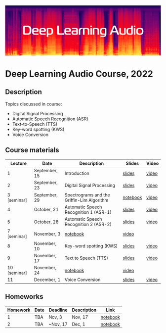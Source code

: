 ![logo](./logo.png)
# Deep Learning Audio Course, 2022

## Description
Topics discussed in course:
- Digital Signal Processing
- Automatic Speech Recognition (ASR)
- Text-to-Speech (TTS)
- Key-word spotting (KWS)
- Voice Conversion

## Course materials

| Lecture | Date | Description | Slides | Video |
|---------|------|-------------|--------|-------|
| 1 | September, 15 | Introduction | [slides](lectures/lecture01/Severilov2022DLAudio1.pdf) | [video](https://www.youtube.com/watch?v=33vG2wfMIxs) |
| 2 | September, 23 | Digital Signal Processing | [slides](lectures/lecture02/Severilov2022DLAudio2.pdf) | [video](https://www.youtube.com/watch?v=EW_EojFHUhk) |
| 3 [seminar] | September, 29 | Spectrograms and the Griffin-Lim Algorithm | [notebook](https://github.com/severilov/2022-DL-Audio-Course/blob/main/seminars/seminar1.ipynb) | [video](https://www.youtube.com/watch?v=7m3sk_P-y-4&list=PLk4h7dmY2eYHfxOR8PO_v6nu5crh6tMG-&index=3) |
| 4 | October, 21 | Automatic Speech Recognition 1 (ASR-1) | [slides](lectures/lecture03/Severilov2022DLAudio3.pdf) | [video](https://www.youtube.com/watch?v=kn0kyoo2fAk) |
| 5 | October, 28 | Automatic Speech Recognition 2 (ASR-2) | [slides](lectures/lecture04/Severilov2022DLAudio4.pdf) | [video](https://www.youtube.com/watch?v=dQw4w9WgXcQ&ab_channel=RickAstley) |
| 7 [seminar] | November, 3 | [notebook](https://github.com/severilov/2022-DL-Audio-Course/blob/main/seminars/seminar2.ipynb) | [video](https://www.youtube.com/watch?v=dQw4w9WgXcQ&ab_channel=RickAstley) |
| 8 | November, 10 | Key-word spotting (KWS) | [slides](lectures/lecture05/Severilov2022DLAudio5.pdf) | [video](https://www.youtube.com/watch?v=dQw4w9WgXcQ&ab_channel=RickAstley) |
| 9 | November, 17 | Text to Speech (TTS) | [slides](lectures/lecture06/Severilov2022DLAudio6.pdf) | [video](https://www.youtube.com/watch?v=dQw4w9WgXcQ&ab_channel=RickAstley) |
| 10 [seminar] | November, 24 | [notebook](https://github.com/severilov/2022-DL-Audio-Course/blob/main/seminars/seminar2.ipynb) | [video](https://www.youtube.com/watch?v=dQw4w9WgXcQ&ab_channel=RickAstley) |
| 11 | December, 1 | Voice Conversion | [slides](lectures/lecture07/Severilov2022DLAudio7.pdf) | [video](https://www.youtube.com/watch?v=dQw4w9WgXcQ&ab_channel=RickAstley) |



## Homeworks

| Homework | Date | Deadline | Description | Link |
|---------|------|-------------|--------|-------|
| 1 | TBA | Nov, 3 | Nov, 17 | [notebook](homeworks/homework1/hw1.ipynb) |
| 2 | TBA | ~Nov, 17 | Dec, 1 | [notebook](homeworks/homework2/hw2.ipynb) |

